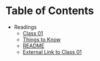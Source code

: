 # Table of Contents

- Readings
    - [Class 01](Read:%20Class%2001.md)
    - [Things to Know](Thingstoknow.md)
    - [README](ReadMe.md)
    - [External Link to Class 01](https://github.com/rgonzo1355/Ops-401/blob/main/Readings/Read:%20Class%2002.md)
